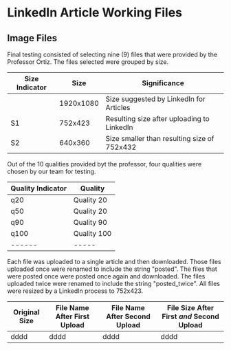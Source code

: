 # LinkedIn Article Working Files

## Image Files

Final testing consisted of selecting nine (9) files that were provided by the Professor Ortiz.  The files selected were grouped by size. 

|Size Indicator|Size|Significance|
|------|----|-----|
||1920x1080|Size suggested by LinkedIn for Articles|
|S1|752x423|Resulting size after uploading to LinkedIn|
|S2|640x360|Size smaller than resulting size of 752x432|

Out of the 10 qualities provided byt the professor, four qualities were chosen by our team for testing.

|Quality Indicator|Quality|
|------|-----|
|q20|Quality 20|
|q50|Quality 20|
|q90|Quality 90|
|q100|Quality 100|
|------|-----|

Each file was uploaded to a single article and then downloaded.  Those files uploaded once were renamed to include the string "posted".  The files that were posted once were posted once again and downloaded.  The files uploaded twice were renamed to include the string "posted_twice".  All files were resized by a LinkedIn process to 752x423.

|Original Size| File Name After First Upload | File Name After Second Upload | File Size After First _and_ Second Upload |
|----------|--------------|--------|------------|
|dddd|dddd|dddd|dddd|
